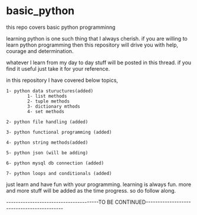 # basic_python
this repo covers basic python programminng

learning python is one such thing that I always cherish. if you are willing to learn python programming
then this repository will drive you with help, courage and determination.

whatever I learn from my day to day stuff will be posted in this thread. if you find it useful just take it
for your reference.

in this repository I have covered below topics,

    1- python data stuructures(added)
            1- list methods
            2- tuple methods
            3- dictionary mthods
            4- set methods
    
    2- python file handling (added)
    
    3- python functional programming (added)
    
    4- python string methods(added)
    
    5- python json (will be adding)
    
    6- python mysql db connection (added)
    
    7- python loops and conditionals (added)
  
  
  just learn and have fun with your programming. learning is always fun.
  more and more stuff will be added as the time progress. so do follow along.
  
  
  
  ---------------------------------------TO BE CONTINUED-------------------------------------------
